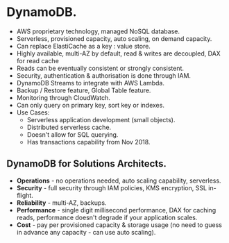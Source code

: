 # **DynamoDB.**

* AWS proprietary technology, managed NoSQL database.
* Serverless, provisioned capacity, auto scaling, on demand capacity.
* Can replace ElastiCache as a key : value store.
* Highly available, multi-AZ by default, read & writes are decoupled, DAX for read cache
* Reads can be eventually consistent or strongly consistent.
* Security, authentication & authorisation is done through IAM.
* DynamoDB Streams to integrate with AWS Lambda.
* Backup / Restore feature, Global Table feature.
* Monitoring through CloudWatch.
* Can only query on primary key, sort key or indexes.
* Use Cases:
    * Serverless application development (small objects). 
    * Distributed serverless cache. 
    * Doesn't allow for SQL querying.
    * Has transactions capability from Nov 2018.

## **DynamoDB for Solutions Architects.**

* **Operations** - no operations needed, auto scaling capability, serverless.
* **Security** - full security through IAM policies, KMS encryption, SSL in-flight.
* **Reliability** - multi-AZ, backups.
* **Performance** - single digit millisecond performance, DAX for caching reads, performance doesn't degrade if your application scales.
* **Cost** - pay per provisioned capacity & storage usage (no need to guess in advance any capacity - can use auto scaling).